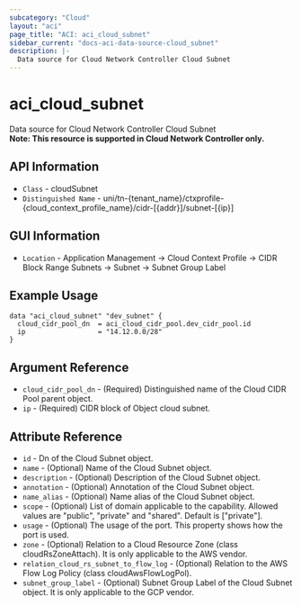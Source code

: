 ```yaml
---
subcategory: "Cloud"
layout: "aci"
page_title: "ACI: aci_cloud_subnet"
sidebar_current: "docs-aci-data-source-cloud_subnet"
description: |-
  Data source for Cloud Network Controller Cloud Subnet
---
```


# aci_cloud_subnet #
Data source for Cloud Network Controller Cloud Subnet  
<b>Note: This resource is supported in Cloud Network Controller only.</b>

## API Information ##

* `Class` - cloudSubnet
* `Distinguished Name` - uni/tn-{tenant_name}/ctxprofile-{cloud_context_profile_name}/cidr-[{addr}]/subnet-[{ip}]

## GUI Information ##

* `Location` - Application Management -> Cloud Context Profile -> CIDR Block Range Subnets -> Subnet -> Subnet Group Label

## Example Usage ##

```hcl
data "aci_cloud_subnet" "dev_subnet" {
  cloud_cidr_pool_dn  = aci_cloud_cidr_pool.dev_cidr_pool.id
  ip                  = "14.12.0.0/28"
}
```

## Argument Reference ##
* `cloud_cidr_pool_dn` - (Required) Distinguished name of the Cloud CIDR Pool parent object.
* `ip` - (Required) CIDR block of Object cloud subnet.


## Attribute Reference

* `id` - Dn of the Cloud Subnet object.
* `name` - (Optional) Name of the Cloud Subnet object.
* `description` - (Optional) Description of the Cloud Subnet object.
* `annotation` - (Optional) Annotation of the Cloud Subnet object.
* `name_alias` - (Optional) Name alias of the Cloud Subnet object.
* `scope` - (Optional) List of domain applicable to the capability. Allowed values are "public", "private" and "shared". Default is ["private"].
* `usage` - (Optional) The usage of the port. This property shows how the port is used.
* `zone` - (Optional) Relation to a Cloud Resource Zone (class cloudRsZoneAttach). It is only applicable to the AWS vendor.
* `relation_cloud_rs_subnet_to_flow_log` - (Optional) Relation to the AWS Flow Log Policy (class cloudAwsFlowLogPol).
* `subnet_group_label` - (Optional) Subnet Group Label of the Cloud Subnet object. It is only applicable to the GCP vendor.